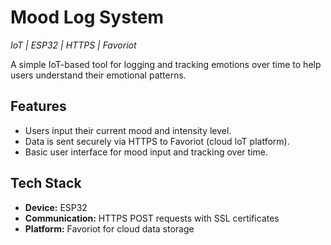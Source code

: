# Mood Log System

*IoT | ESP32 | HTTPS | Favoriot*

A simple IoT-based tool for logging and tracking emotions over time to help users understand their emotional patterns.

## Features
- Users input their current mood and intensity level.  
- Data is sent securely via HTTPS to Favoriot (cloud IoT platform).  
- Basic user interface for mood input and tracking over time.  

## Tech Stack
- **Device:** ESP32  
- **Communication:** HTTPS POST requests with SSL certificates  
- **Platform:** Favoriot for cloud data storage  
